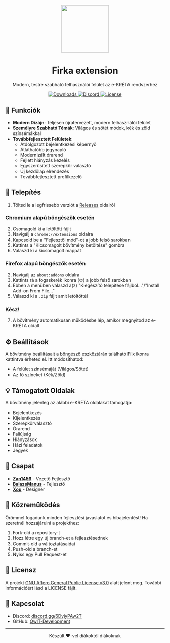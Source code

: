 <p align="center">
  <img src="https://i.imgur.com/WugwlzI.png" width="150">
  <h1 align="center">Firka extension</h1>
</p>

<p align="center">
  Modern, testre szabható felhasználói felület az e-KRÉTA rendszerhez
</p>

<p align="center">
  <a href="https://github.com/QwIT-Development/firka-extension/releases">
    <img src="https://img.shields.io/github/downloads-pre/QwIT-Development/firka-extension/latest/total?style=for-the-badge&logo=github&logoColor=EAF7CC&label=Let%C3%B6lt%C3%A9sek&labelColor=141905&color=A7DC22" alt="Downloads">
  </a>
  <a href="https://discord.gg/6DvjyPAw2T">
    <img src="https://img.shields.io/discord/1111649116020285532?style=for-the-badge&logo=discord&logoColor=EAF7CC&label=Discord&labelColor=0D1202&color=A7DC22" alt="Discord">
  </a>
  <a href="https://github.com/QwIT-Development/firka-extension/blob/main/LICENSE">
    <img src="https://img.shields.io/github/license/QwIT-Development/firka-extension?style=for-the-badge&logo=discord&logoColor=EAF7CC&label=Discord&labelColor=0D1202&color=A7DC22" alt="License">
  </a>
</p>

## 📱 Funkciók

- **Modern Dizájn**: Teljesen újratervezett, modern felhasználói felület
- **Személyre Szabható Témák**: Világos és sötét módok, kék és zöld színsémákkal
- **Továbbfejlesztett Felületek**:
  - Átdolgozott bejelentkezési képernyő
  - Átláthatóbb jegynapló
  - Modernizált órarend
  - Fejlett hiányzás kezelés
  - Egyszerűsített szerepkör választó
  - Új kezdőlap elrendezés
  - Továbbfejlesztett profilkezelő

## 🚀 Telepítés

1. Töltsd le a legfrissebb verziót a [Releases](https://github.com/Zan1456/Firkaextension/releases) oldalról
### Chromium alapú böngészők esetén
2. Csomagold ki a letöltött fájlt
3. Navigálj a `chrome://extensions` oldalra
4. Kapcsold be a "Fejlesztői mód"-ot a jobb felső sarokban
5. Kattints a "Kicsomagolt bővítmény betöltése" gombra
6. Válaszd ki a kicsomagolt mappát
### Firefox alapú böngészők esetén
2. Navigálj az `about:addons` oldalra
3. Kattints rá a fogaskerék ikonra (⚙️) a jobb felső sarokban
4. Ebben a menüben válaszd a(z) "Kiegészítő telepítése fájlból..."/"Install Add-on From File..."
5. Válaszd ki a `.zip` fájlt amit letöltöttél
### Kész!
7. A bővítmény automatikusan működésbe lép, amikor megnyitod az e-KRÉTA oldalt

## ⚙️ Beállítások

A bővítmény beállításait a böngésző eszköztárán található Filx ikonra kattintva érheted el. Itt módosíthatod:

- A felület színsémáját (Világos/Sötét)
- Az fő színeket (Kék/Zöld)

## 💡 Támogatott Oldalak

A bővítmény jelenleg az alábbi e-KRÉTA oldalakat támogatja:

- Bejelentkezés
- Kijelentkezés
- Szerepkörválasztó
- Órarend
- Faliújság
- Hiányzások
- Házi feladatok
- Jegyek

## 👥 Csapat

- **[Zan1456](https://github.com/Zan1456)** - Vezető Fejlesztő
- **[BalazsManus](https://github.com/olajcsere)** - Fejlesztő
- **[Xou](https://yoursit.ee/xou)** - Designer

## 🤝 Közreműködés

Örömmel fogadunk minden fejlesztési javaslatot és hibajelentést! Ha szeretnél hozzájárulni a projekthez:

1. Fork-old a repository-t
2. Hozz létre egy új branch-et a fejlesztésednek
3. Commit-old a változtatásaidat
4. Push-old a branch-et
5. Nyiss egy Pull Request-et

## 📝 Licensz

A projekt [GNU Affero General Public License v3.0](LICENSE) alatt jelent meg. További információért lásd a LICENSE fájlt.

## 💬 Kapcsolat

- Discord: [discord.gg/6DvjyPAw2T](https://discord.gg/6DvjyPAw2T)
- GitHub: [QwIT-Development](https://github.com/QwIT-Development/)

---

<p align="center">
  Készült ❤️-vel diákoktól diákoknak
</p>
